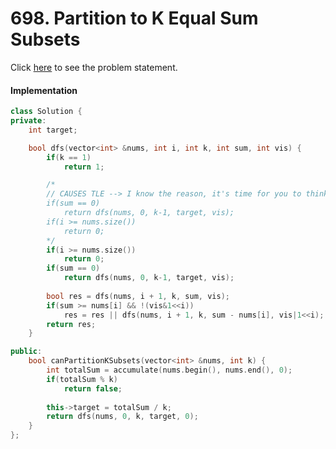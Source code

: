 # 698. Partition to K Equal Sum Subsets
Click [here](https://leetcode.com/problems/partition-to-k-equal-sum-subsets/description/) to see the problem statement.   

#### Implementation
```cpp
class Solution {
private:
    int target;

    bool dfs(vector<int> &nums, int i, int k, int sum, int vis) {
        if(k == 1)
            return 1;

        /*
        // CAUSES TLE --> I know the reason, it's time for you to think
        if(sum == 0)
            return dfs(nums, 0, k-1, target, vis);
        if(i >= nums.size())
            return 0;
        */
        if(i >= nums.size())
            return 0;
        if(sum == 0)
            return dfs(nums, 0, k-1, target, vis);
        
        bool res = dfs(nums, i + 1, k, sum, vis);
        if(sum >= nums[i] && !(vis&1<<i))
            res = res || dfs(nums, i + 1, k, sum - nums[i], vis|1<<i);
        return res;
    }

public:
    bool canPartitionKSubsets(vector<int> &nums, int k) {
        int totalSum = accumulate(nums.begin(), nums.end(), 0);
        if(totalSum % k)
            return false;
        
        this->target = totalSum / k;
        return dfs(nums, 0, k, target, 0);
    }
};
```
